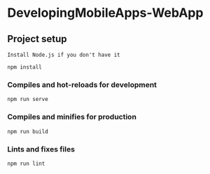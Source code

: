 # DevelopingMobileApps-WebApp


## Project setup
```
Install Node.js if you don't have it
```
```
npm install
```

### Compiles and hot-reloads for development
```
npm run serve
```

### Compiles and minifies for production
```
npm run build
```

### Lints and fixes files
```
npm run lint
```
